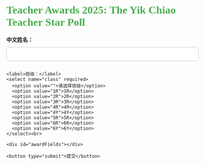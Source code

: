 <!DOCTYPE html>
<html lang="zh">
<head>
  <meta charset="UTF-8">
  <title>Teacher Awards 2025</title>
  <style>
    body {
      font-family: Times New Roman, KaiTi;
    }
    h1 {
      color: #4CAF50;
    }
    p {
      font-size: 1.2em;
    }
    label {
      font-weight: bold;
    }
    select, input[type="text"] {
      width: 100%;
      padding: 10px;
      margin: 10px 0;
      border-radius: 5px;
      border: 1px solid #ccc;
    }
    button {
      background-color: #4CAF50;
      color: white;
      padding: 10px 20px;
      border: none;
      border-radius: 5px;
      cursor: pointer;
    }
    button:hover {
      background-color: #45a049;
    }
  </style>
</head>
<body>
  <h1>Teacher Awards 2025: The Yik Chiao Teacher Star Poll</h1>
  <form id="voteForm" method="POST" action="https://script.google.com/macros/s/AKfycby0T98gbx4j3J5AeHSxn_e5K5eK435Ohs03gH2mIvF2lUUKj7U671de1-YFtVtdMOIwXQ/exec">
    <label>中文姓名：</label>
    <input type="text" name="name" required><br>

    <label>班级：</label>
    <select name="class" required>
      <option value="">请选择班级</option>
      <option value="1R">1R</option>
      <option value="2R">2R</option>
      <option value="3R">3R</option>
      <option value="4R">4R</option>
      <option value="4Y">4Y</option>
      <option value="5R">5R</option>
      <option value="6R">6R</option>
      <option value="6Y">6Y</option>
    </select><br>

    <div id="awardFields"></div>

    <button type="submit">提交</button>
  </form>

  <script>
    const teachers = [
      "林金龙校长", "黄莉蚡副校长", "谭锐涟副校长", "陈惠媛副校长",
      "王秀玉师", "张月娇师", "李佩芬师", "徐凯君师", "陈佩仪师",
      "石敏静师", "方采灵师", "李慧琴师", "蓝美蔚师", "Cik Ainnur Zahirah",
      "刘筱莹师", "李丽琴师", "Cik Nurdini Qistina", "郑艺璇师",
      "Pn. Hanizatul Akma", "黄蛟鄕师"
    ];

    const awards = [
      "最有爱心老师 · Most Caring Teacher",
      "最阳光灿烂老师 · Most Cheerful Teacher",
      "最严格有爱的老师 · Strict but Loving Teacher",
      "最有创意老师 · Most Creative Teacher",
      "最搞笑老师 · Most Entertaining Teacher",
      "最有耐心老师 · Most Patient Teacher",
      "最有型老师 · Most Stylish Teacher",
      "最具启发性老师 · Most Inspirational Teacher",
      "最亲民最配合的老师 · Most Approachable Teacher",
      "最勤奋老师 · Most Hardworking Teacher",
      "最冷静沉稳老师 · Most Calm & Composed Teacher",
      "最关怀学生老师 · Most Student-Caring Teacher",
      "最有纪律的老师 · Most Disciplined Teacher",
      "最会用科技的老师 · Most Tech-Savvy Teacher",
      "最有拼劲老师 · Most Spirited Teacher",
      "最可爱活泼老师 · Most Adorable and Energetic Teacher",
      "最有文采老师 · Best Rhymer or Poet Teacher",
      "最幽默又聪明老师 · Funniest but Smartest Teacher",
      "最活跃课外活动老师 · Most Active in Co-curricular Teacher",
      "学校领航之星 · Star of School Drive & Direction"
    ];

    const selected = new Map();

    function renderOptions(currentIndex) {
      return teachers.filter(t => {
        // 只排除其他下拉框中选的老师
        for (const [key, val] of selected) {
          if (key !== currentIndex && val === t) return false;
        }
        return true;
      });
    }

    function createAwardSelect(index, awardName) {
      const label = document.createElement("label");
      label.textContent = awardName;

      const select = document.createElement("select");
      select.name = `award${index}`;
      select.dataset.index = index;
      select.required = true;

      const render = () => {
        const currentValue = selected.get(index) || "";
        const options = renderOptions(index);
        select.innerHTML = '<option value="">请选择老师</option>';
        options.forEach(teacher => {
          const option = document.createElement("option");
          option.value = teacher;
          option.textContent = teacher;
          if (teacher === currentValue) option.selected = true;
          select.appendChild(option);
        });
      };

      select.addEventListener("change", () => {
        selected.set(index, select.value);
        document.querySelectorAll("select[data-index]").forEach(sel => {
          const i = Number(sel.dataset.index);
          renderOptions(i).forEach((teacher) => {
            if (![...sel.options].some(o => o.value === teacher)) {
              const option = document.createElement("option");
              option.value = teacher;
              option.textContent = teacher;
              sel.appendChild(option);
            }
          });
          [...sel.options].forEach(option => {
            if (
              option.value &&
              !renderOptions(i).includes(option.value) &&
              sel.value !== option.value
            ) {
              option.remove();
            }
          });
        });
      });

      // 初始化渲染
      render();

      return [label, select];
    }

    window.addEventListener("DOMContentLoaded", () => {
      const container = document.getElementById("awardFields");
      awards.forEach((award, i) => {
        const [label, select] = createAwardSelect(i, award);
        container.appendChild(label);
        container.appendChild(document.createElement("br"));
        container.appendChild(select);
        container.appendChild(document.createElement("br"));
        container.appendChild(document.createElement("br"));
      });
    });
  </script>
</body>
</html>
